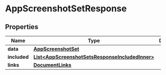 

# AppScreenshotSetResponse


## Properties

| Name | Type | Description | Notes |
|------------ | ------------- | ------------- | -------------|
|**data** | [**AppScreenshotSet**](AppScreenshotSet.md) |  |  |
|**included** | [**List&lt;AppScreenshotSetsResponseIncludedInner&gt;**](AppScreenshotSetsResponseIncludedInner.md) |  |  [optional] |
|**links** | [**DocumentLinks**](DocumentLinks.md) |  |  |



